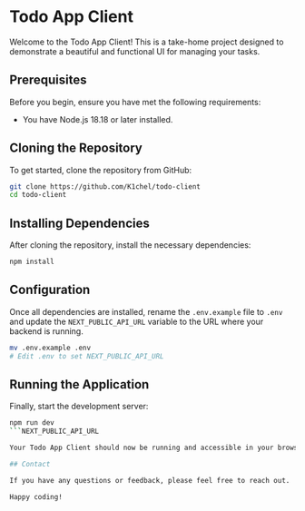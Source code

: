 # Todo App Client

Welcome to the Todo App Client! This is a take-home project designed to demonstrate a beautiful and functional UI for managing your tasks.

## Prerequisites

Before you begin, ensure you have met the following requirements:

- You have Node.js 18.18 or later installed.

## Cloning the Repository

To get started, clone the repository from GitHub:

```bash
git clone https://github.com/K1chel/todo-client
cd todo-client
```

## Installing Dependencies

After cloning the repository, install the necessary dependencies:

```bash
npm install
```

## Configuration

Once all dependencies are installed, rename the `.env.example` file to `.env` and update the `NEXT_PUBLIC_API_URL` variable to the URL where your backend is running.

```bash
mv .env.example .env
# Edit .env to set NEXT_PUBLIC_API_URL
```

## Running the Application

Finally, start the development server:

````bash
npm run dev
```NEXT_PUBLIC_API_URL

Your Todo App Client should now be running and accessible in your browser.

## Contact

If you have any questions or feedback, please feel free to reach out.

Happy coding!
````
